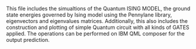 This file includes the simualtions of the Quantum ISING MODEL, the ground state energies governed by Ising model using the Pennylane library, eigenvectors and eigenvalues matrices. 
Additionally, this also includes the construction and plotting of simple Quantum circuit with all kinds of GATES applied. The operations can be performed on IBM QML composer for the output prediction.
